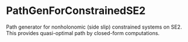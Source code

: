 # PathGenForConstrainedSE2
Path generator for nonholonomic (side slip) constrained systems on SE2. This provides quasi-optimal path by closed-form computations.
